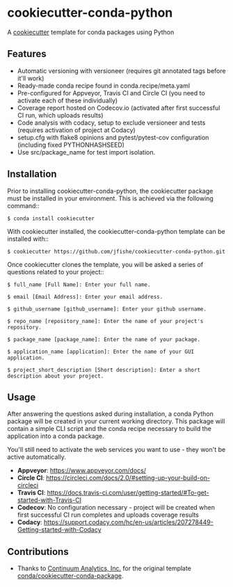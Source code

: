 # cookiecutter-conda-python
A [cookiecutter](https://www.github.com/audreyr/cookiecutter "cookiecutter") template for 
conda packages using Python

## Features

 - Automatic versioning with versioneer (requires git annotated tags before it'll work)
 - Ready-made conda recipe found in conda.recipe/meta.yaml
 - Pre-configured for Appveyor, Travis CI and Circle CI (you need to activate each of these individually)
 - Coverage report hosted on Codecov.io (activated after first successful CI run, which uploads results)
 - Code analysis with codacy, setup to exclude versioneer and tests (requires activation of project at Codacy)
 - setup.cfg with flake8 opinions and pytest/pytest-cov configuration (including fixed PYTHONHASHSEED)
 - Use src/package_name for test import isolation.

## Installation

Prior to installing cookiecutter-conda-python, the cookiecutter package must be installed in your environment. This is achieved via the following command::

    $ conda install cookiecutter

With cookiecutter installed, the cookiecutter-conda-python template can be installed with::

    $ cookiecutter https://github.com/jfishe/cookiecutter-conda-python.git

Once cookiecutter clones the template, you will be asked a series of questions related to your project::

    $ full_name [Full Name]: Enter your full name.

    $ email [Email Address]: Enter your email address.

    $ github_username [github_username]: Enter your github username.

    $ repo_name [repository_name]: Enter the name of your project's repository.

    $ package_name [package_name]: Enter the name of your package.

    $ application_name [application]: Enter the name of your GUI application.

    $ project_short_description [Short description]: Enter a short description about your project.


## Usage

After answering the questions asked during installation, a conda Python package will be
created in your current working directory. This package will contain a simple CLI script
and the conda recipe necessary to build the application into a conda package.

You'll still need to activate the web services you want to use - they won't be active automatically.

 - __Appveyor__: https://www.appveyor.com/docs/
 - __Circle CI__: https://circleci.com/docs/2.0/#setting-up-your-build-on-circleci
 - __Travis CI__: https://docs.travis-ci.com/user/getting-started/#To-get-started-with-Travis-CI
 - __Codecov__: No configuration necessary - project will be created when first successful CI run completes and uploads coverage results
 - __Codacy__: https://support.codacy.com/hc/en-us/articles/207278449-Getting-started-with-Codacy

 ## Contributions

- Thanks to [Continuum Analytics, Inc.](mailto:conda@continuum.io) for the
  original template
  [conda/cookiecutter-conda-package](https://github.com/conda/cookiecutter-conda-package).
